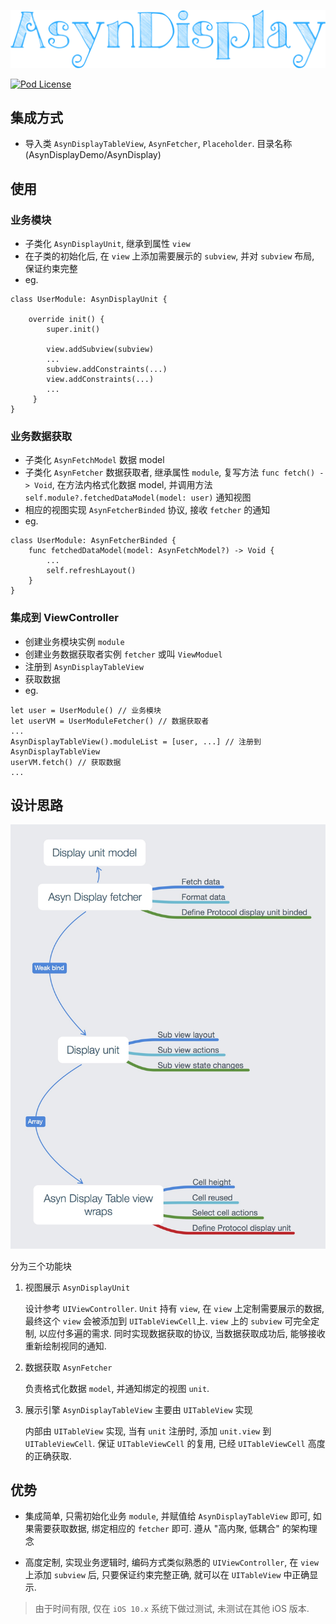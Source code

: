 <p align="center" >
  <img src="https://github.com/loohawe/AsynDisplayDemo/blob/master/AsynDisplay.png" alt="AsynDisplayDemo" title="AsynDisplayDemo">
</p>

[![Pod License](http://img.shields.io/cocoapods/l/SDWebImage.svg?style=flat)](https://www.apache.org/licenses/LICENSE-2.0.html)

## 集成方式

- 导入类 `AsynDisplayTableView`, `AsynFetcher`, `Placeholder`. 目录名称(AsynDisplayDemo/AsynDisplay)

## 使用

### 业务模块
- 子类化 `AsynDisplayUnit`, 继承到属性 `view`
- 在子类的初始化后, 在 `view` 上添加需要展示的 `subview`, 并对 `subview` 布局, 保证约束完整
- eg.
```
class UserModule: AsynDisplayUnit {
    
    override init() {
        super.init()
        
        view.addSubview(subview)
        ...
        subview.addConstraints(...)
        view.addConstraints(...)
        ...
     }
}
```

### 业务数据获取
- 子类化 `AsynFetchModel` 数据 model 
- 子类化 `AsynFetcher` 数据获取者, 继承属性 `module`, 复写方法 `func fetch() -> Void`, 在方法内格式化数据 model, 并调用方法 `self.module?.fetchedDataModel(model: user)` 通知视图
- 相应的视图实现 `AsynFetcherBinded` 协议, 接收 `fetcher` 的通知
- eg.
```
class UserModule: AsynFetcherBinded {
	func fetchedDataModel(model: AsynFetchModel?) -> Void {
		...
		self.refreshLayout()
	}
}
```

### 集成到 ViewController
- 创建业务模块实例 `module`
- 创建业务数据获取者实例 `fetcher` 或叫 `ViewModuel`
- 注册到 `AsynDisplayTableView`
- 获取数据
- eg.
```
let user = UserModule() // 业务模块
let userVM = UserModuleFetcher() // 数据获取者
...
AsynDisplayTableView().moduleList = [user, ...] // 注册到 AsynDisplayTableView
userVM.fetch() // 获取数据
...
```

## 设计思路

<p align="center" >
  <img src="https://github.com/loohawe/AsynDisplayDemo/blob/master/design_structure.jpg" alt="AsynDisplayDemo" title="AsynDisplayDemo">
</p>

分为三个功能块
1. 视图展示 `AsynDisplayUnit`

	设计参考 `UIViewController`. `Unit` 持有 `view`, 在 `view` 上定制需要展示的数据, 最终这个 `view` 会被添加到 `UITableViewCell`上. `view` 上的 `subview` 可完全定制, 以应付多遍的需求. 同时实现数据获取的协议, 当数据获取成功后, 能够接收重新绘制视同的通知.

2. 数据获取 `AsynFetcher`
	
	负责格式化数据 `model`, 并通知绑定的视图 `unit`.

3. 展示引擎 `AsynDisplayTableView` 主要由 `UITableView` 实现
	
	内部由 `UITableView` 实现, 当有 `unit` 注册时, 添加 `unit.view` 到 `UITableViewCell`. 保证 `UITableViewCell` 的复用, 已经 `UITableViewCell` 高度的正确获取.

## 优势

- 集成简单, 只需初始化业务 `module`, 并赋值给 `AsynDisplayTableView` 即可, 如果需要获取数据, 绑定相应的 `fetcher` 即可. 遵从 "高内聚, 低耦合" 的架构理念

- 高度定制, 实现业务逻辑时, 编码方式类似熟悉的 `UIViewController`, 在 `view`上添加 `subview` 后, 只要保证约束完整正确, 就可以在 `UITableView` 中正确显示.

> 由于时间有限, 仅在 `iOS 10.x` 系统下做过测试, 未测试在其他 iOS 版本. 
